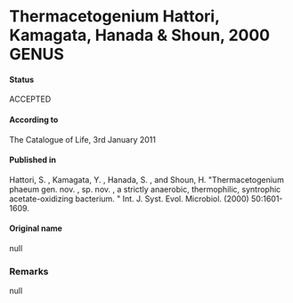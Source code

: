 # Thermacetogenium Hattori, Kamagata, Hanada & Shoun, 2000 GENUS

#### Status
ACCEPTED

#### According to
The Catalogue of Life, 3rd January 2011

#### Published in
Hattori, S. , Kamagata, Y. , Hanada, S. , and Shoun, H. "Thermacetogenium phaeum gen. nov. , sp. nov. , a strictly anaerobic, thermophilic, syntrophic acetate-oxidizing bacterium. " Int. J. Syst. Evol. Microbiol. (2000) 50:1601-1609.

#### Original name
null

### Remarks
null